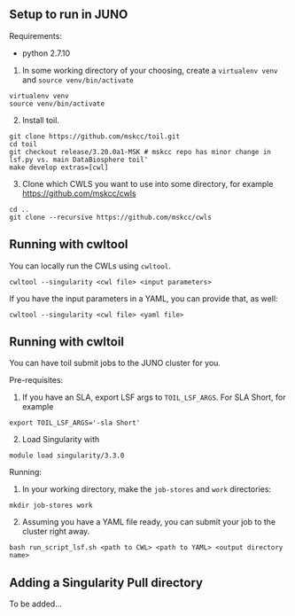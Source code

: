 ## Setup to run in JUNO

Requirements:
- python 2.7.10

1. In some working directory of your choosing, create a `virtualenv venv` and `source venv/bin/activate` 
```
virtualenv venv
source venv/bin/activate
```
2. Install toil.
```
git clone https://github.com/mskcc/toil.git
cd toil
git checkout release/3.20.0a1-MSK # mskcc repo has minor change in lsf.py vs. main DataBiosphere toil'
make develop extras=[cwl]
```
3. Clone which CWLS you want to use into some directory, for example https://github.com/mskcc/cwls
 ```
cd ..
git clone --recursive https://github.com/mskcc/cwls
```

## Running with cwltool

You can locally run the CWLs using `cwltool`.

`cwltool --singularity <cwl file> <input parameters>`

If you have the input parameters in a YAML, you can provide that, as well:

`cwltool --singularity <cwl file> <yaml file>`

## Running with cwltoil

You can have toil submit jobs to the JUNO cluster for you.

Pre-requisites:
1. If you have an SLA, export LSF args to `TOIL_LSF_ARGS`. For SLA Short, for example 
```
export TOIL_LSF_ARGS='-sla Short'
```
2. Load Singularity with 
```
module load singularity/3.3.0
```

Running:
1. In your working directory, make the `job-stores` and `work` directories:
```
mkdir job-stores work
```
2. Assuming you have a YAML file ready, you can submit your job to the cluster right away.
```
bash run_script_lsf.sh <path to CWL> <path to YAML> <output directory name>
```

## Adding a Singularity Pull directory

To be added...
